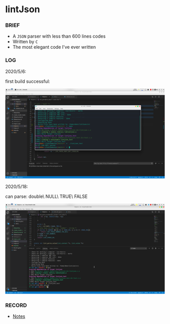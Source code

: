 # lintJson 

### BRIEF
* A `JSON` parser with less than 600 lines codes 
* Written by `C`
* The most elegant code I've ever written

### LOG

2020/5/6:

first build successful:

![buildsuc_1](img/builsuc_1.png)



2020/5/18:

can parse: double\ NULL\ TRUE\ FALSE

![step2](img/step2.png)



### RECORD

* [Notes](Note/Note.md)